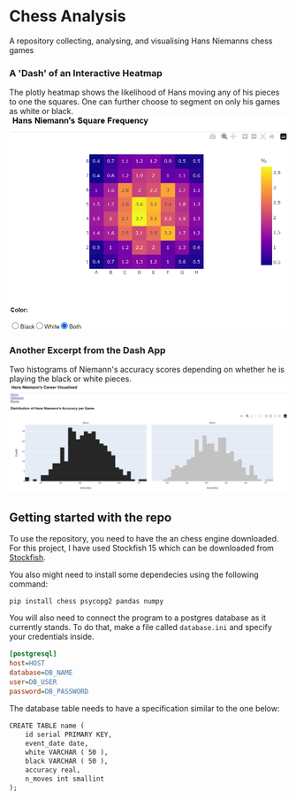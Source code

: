 # Chess Analysis
A repository collecting, analysing, and visualising Hans Niemanns chess games

### A 'Dash' of an Interactive Heatmap
The plotly heatmap shows the likelihood of Hans moving any of his pieces to one the squares. One can further choose to segment on only his games as white or black.
![Heatmap of proportion of moves landing on a specific square](https://github.com/t0tl/chess_analysis/blob/main/README_ASSETS/hans_niemann_square_frequency.png?raw=true)

### Another Excerpt from the Dash App
Two histograms of Niemann's accuracy scores depending on whether he is playing the black or white pieces.
![Histograms of Niemann's accuracy scores](https://github.com/t0tl/chess_analysis/blob/main/README_ASSETS/histogram.png?raw=true)

## Getting started with the repo
To use the repository, you need to have the an chess engine downloaded. For this project, I have used Stockfish 15 which can be downloaded from [Stockfish](https://stockfishchess.org/).

You also might need to install some dependecies using the following command:
```
pip install chess psycopg2 pandas numpy
```
You will also need to connect the program to a postgres database as it currently stands. To do that, make a file called `database.ini` and specify your credentials inside. 
```ini
[postgresql]
host=HOST
database=DB_NAME
user=DB_USER
password=DB_PASSWORD
```

The database table needs to have a specification similar to the one below:
```postgres
CREATE TABLE name (
	id serial PRIMARY KEY,
	event_date date,
	white VARCHAR ( 50 ),
	black VARCHAR ( 50 ),
	accuracy real,
    n_moves int smallint
);
```
